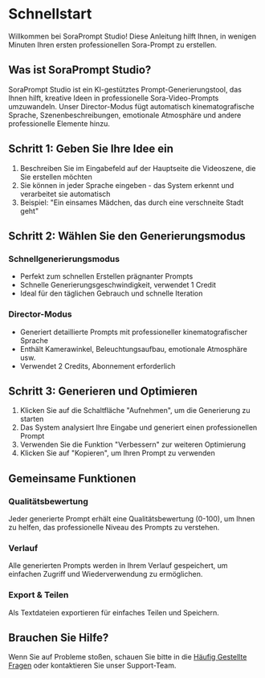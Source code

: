 # Schnellstart

Willkommen bei SoraPrompt Studio! Diese Anleitung hilft Ihnen, in wenigen Minuten Ihren ersten professionellen Sora-Prompt zu erstellen.

## Was ist SoraPrompt Studio?

SoraPrompt Studio ist ein KI-gestütztes Prompt-Generierungstool, das Ihnen hilft, kreative Ideen in professionelle Sora-Video-Prompts umzuwandeln. Unser Director-Modus fügt automatisch kinematografische Sprache, Szenenbeschreibungen, emotionale Atmosphäre und andere professionelle Elemente hinzu.

## Schritt 1: Geben Sie Ihre Idee ein

1. Beschreiben Sie im Eingabefeld auf der Hauptseite die Videoszene, die Sie erstellen möchten
2. Sie können in jeder Sprache eingeben - das System erkennt und verarbeitet sie automatisch
3. Beispiel: "Ein einsames Mädchen, das durch eine verschneite Stadt geht"

## Schritt 2: Wählen Sie den Generierungsmodus

### Schnellgenerierungsmodus
- Perfekt zum schnellen Erstellen prägnanter Prompts
- Schnelle Generierungsgeschwindigkeit, verwendet 1 Credit
- Ideal für den täglichen Gebrauch und schnelle Iteration

### Director-Modus
- Generiert detaillierte Prompts mit professioneller kinematografischer Sprache
- Enthält Kamerawinkel, Beleuchtungsaufbau, emotionale Atmosphäre usw.
- Verwendet 2 Credits, Abonnement erforderlich

## Schritt 3: Generieren und Optimieren

1. Klicken Sie auf die Schaltfläche "Aufnehmen", um die Generierung zu starten
2. Das System analysiert Ihre Eingabe und generiert einen professionellen Prompt
3. Verwenden Sie die Funktion "Verbessern" zur weiteren Optimierung
4. Klicken Sie auf "Kopieren", um Ihren Prompt zu verwenden

## Gemeinsame Funktionen

### Qualitätsbewertung
Jeder generierte Prompt erhält eine Qualitätsbewertung (0-100), um Ihnen zu helfen, das professionelle Niveau des Prompts zu verstehen.

### Verlauf
Alle generierten Prompts werden in Ihrem Verlauf gespeichert, um einfachen Zugriff und Wiederverwendung zu ermöglichen.

### Export & Teilen
Als Textdateien exportieren für einfaches Teilen und Speichern.

## Brauchen Sie Hilfe?

Wenn Sie auf Probleme stoßen, schauen Sie bitte in die [Häufig Gestellte Fragen](/docs/faq) oder kontaktieren Sie unser Support-Team.
